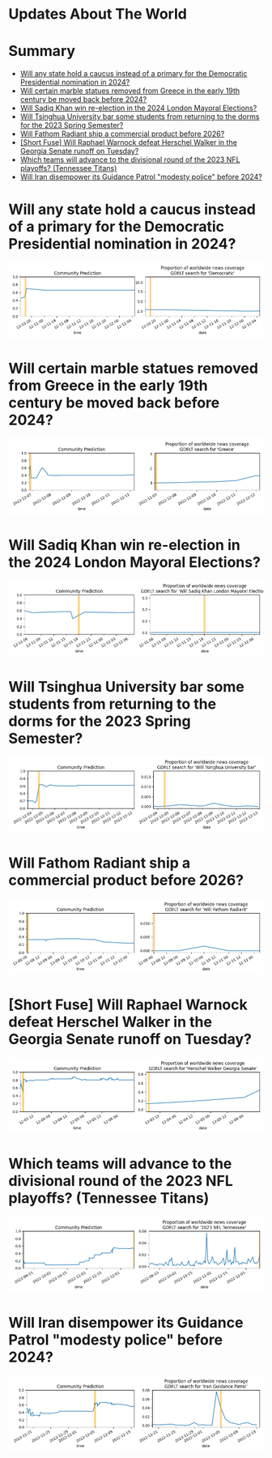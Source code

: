 
Updates About The World
=======================

Summary
=======

* [Will any state hold a caucus instead of a primary for the Democratic Presidential nomination in 2024?](#will-any-state-hold-a-caucus-instead-of-a-primary-for-the-democratic-presidential-nomination-in-2024)
* [Will certain marble statues removed from Greece in the early 19th century be moved back before 2024?](#will-certain-marble-statues-removed-from-greece-in-the-early-19th-century-be-moved-back-before-2024)
* [Will Sadiq Khan win re-election in the 2024 London Mayoral Elections?](#will-sadiq-khan-win-re-election-in-the-2024-london-mayoral-elections)
* [Will Tsinghua University bar some students from returning to the dorms for the 2023 Spring Semester?](#will-tsinghua-university-bar-some-students-from-returning-to-the-dorms-for-the-2023-spring-semester)
* [Will Fathom Radiant ship a commercial product before 2026?](#will-fathom-radiant-ship-a-commercial-product-before-2026)
* [[Short Fuse] Will Raphael Warnock defeat Herschel Walker in the Georgia Senate runoff on Tuesday?](#short-fuse-will-raphael-warnock-defeat-herschel-walker-in-the-georgia-senate-runoff-on-tuesday)
* [Which teams will advance to the divisional round of the 2023 NFL playoffs? (Tennessee Titans)](#which-teams-will-advance-to-the-divisional-round-of-the-2023-nfl-playoffs-tennessee-titans)
* [Will Iran disempower its Guidance Patrol "modesty police" before 2024?](#will-iran-disempower-its-guidance-patrol-modesty-police-before-2024)

# Will any state hold a caucus instead of a primary for the Democratic Presidential nomination in 2024?


![Any State Dem Pres. Caucus in 2024](assets/03.png)
# Will certain marble statues removed from Greece in the early 19th century be moved back before 2024?


![Will certain statues go to Greece by 2024?](assets/04.png)
# Will Sadiq Khan win re-election in the 2024 London Mayoral Elections?


![Sadiq Khan re-elected in 2024](assets/05.png)
# Will Tsinghua University bar some students from returning to the dorms for the 2023 Spring Semester?


![Tsinghua University Dorms Closed Spring 2023?](assets/06.png)
# Will Fathom Radiant ship a commercial product before 2026?


![Fathom Radiant Product Launch by 2026](assets/07.png)
# [Short Fuse] Will Raphael Warnock defeat Herschel Walker in the Georgia Senate runoff on Tuesday?


![Will The People Choose Raphael Warnock?](assets/08.png)
# Which teams will advance to the divisional round of the 2023 NFL playoffs? (Tennessee Titans)


![Tennessee Titans](assets/09.png)
# Will Iran disempower its Guidance Patrol "modesty police" before 2024?


![Iranian modesty police disempowered by 2024](assets/10.png)